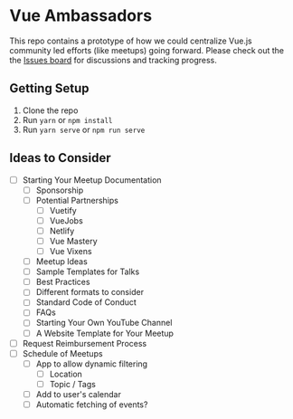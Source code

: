 # Vue Ambassadors

This repo contains a prototype of how we could centralize Vue.js community led efforts (like meetups) going forward. Please check out the the [Issues board](https://github.com/bencodezen/vue-ambassadors/issues) for discussions and tracking progress.

## Getting Setup

1.  Clone the repo
2.  Run `yarn` or `npm install`
3.  Run `yarn serve` or `npm run serve`

## Ideas to Consider

*   [ ] Starting Your Meetup Documentation
    *   [ ] Sponsorship
    *   [ ] Potential Partnerships
        *   [ ] Vuetify
        *   [ ] VueJobs
        *   [ ] Netlify
        *   [ ] Vue Mastery
        *   [ ] Vue Vixens
    *   [ ] Meetup Ideas
    *   [ ] Sample Templates for Talks
    *   [ ] Best Practices
    *   [ ] Different formats to consider
    *   [ ] Standard Code of Conduct
    *   [ ] FAQs
    *   [ ] Starting Your Own YouTube Channel
    *   [ ] A Website Template for Your Meetup
*   [ ] Request Reimbursement Process
*   [ ] Schedule of Meetups
    *   [ ] App to allow dynamic filtering
        *   [ ] Location
        *   [ ] Topic / Tags
    *   [ ] Add to user's calendar
    *   [ ] Automatic fetching of events?
